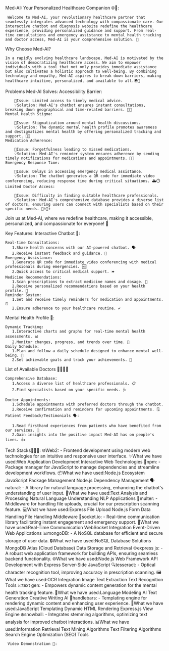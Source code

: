 
Med-AI: Your Personalized Healthcare Companion 🌐💉:
     
     Welcome to Med-AI, your revolutionary healthcare partner that seamlessly integrates advanced technology with compassionate care. Our interactive chatbot and diagnosis website redefine the healthcare experience, providing personalized guidance and support. From real-time consultations and emergency assistance to mental health tracking and doctor access, Med-AI is your comprehensive solution. 🌟


Why Choose Med-AI?

    In a rapidly evolving healthcare landscape, Med-AI is motivated by the vision of democratizing healthcare access. We aim to empower individuals with a tool that not only provides immediate assistance but also cultivates a holistic approach to well-being. By combining technology and empathy, Med-AI aspires to break down barriers, making healthcare intuitive, personalized, and available to all.🌍💙

Problems Med-AI Solves:
    Accessibility Barrier:

        🚩Issue: Limited access to timely medical advice.
        💡Solution: Med-AI's chatbot ensures instant consultations, breaking down geographical and time-related barriers. 🏥⏰
    Mental Health Stigma:

        🚩Issue: Stigmatization around mental health discussions.
        💡Solution: The dynamic mental health profile promotes awareness and destigmatizes mental health by offering personalized tracking and support. 🧠💚
    Medication Adherence:

        🚩Issue: Forgetfulness leading to missed medications.
        💡Solution: Med-AI's reminder system ensures adherence by sending timely notifications for medications and appointments. 💊🔔
    Emergency Response Time:

        🚩Issue: Delays in accessing emergency medical assistance.
        💡Solution: The chatbot generates a QR code for immediate video conferencing, reducing response time during critical situations. 🚑⏱️
    Limited Doctor Access:

        🚩Issue: Difficulty in finding suitable healthcare professionals.
        💡Solution: Med-AI's comprehensive database provides a diverse list of doctors, ensuring users can connect with specialists based on their specific needs. 👩‍⚕️👨‍⚕️

Join us at Med-AI, where we redefine healthcare, making it accessible, personalized, and compassionate for everyone! 🌟


Key Features:
  Interactive Chatbot 🤖:

    Real-time Consultations:
       1.Share health concerns with our AI-powered chatbot. 🗣️
       2.Receive instant feedback and guidance. 🚀
    Emergency Assistance:
       1.Generate QR code for immediate video conferencing with medical professionals during emergencies. 🆘
       2.Quick access to critical medical support. ⏩
    Medicine Recommendations:
       1.Scan prescriptions to extract medicine names and dosage. 📜
       2.Receive personalized recommendations based on your health profile. 💊
    Reminder System:
       1.Set and receive timely reminders for medication and appointments. ⏰
       2.Ensure adherence to your healthcare routine. ✔️
  Mental Health Profile 🧠:

    Dynamic Tracking:
       1.Interactive charts and graphs for real-time mental health assessments. 📊
       2.Monitor changes, progress, and trends over time. 🔄
    Daily Schedule:
       1.Plan and follow a daily schedule designed to enhance mental well-being. 🌅
       2.Set achievable goals and track your achievements. 🎯
  List of Available Doctors 👩‍⚕️👨‍⚕️

    Comprehensive Database:
       1.Access a diverse list of healthcare professionals. 📋
       2.Find specialists based on your specific needs. 🩺

    Doctor Appointments:
       1.Schedule appointments with preferred doctors through the chatbot.
       2.Receive confirmation and reminders for upcoming appointments. 🗓️
    Patient Feedback/Testimonials 🗣️:

       1.Read firsthand experiences from patients who have benefited from our services. 🌟
       2.Gain insights into the positive impact Med-AI has on people's lives. 👍

   Tech Stacks🧑🏻‍💻:
       🌐Web2: - Frontend development using modern web technologies for an intuitive and responsive user interface. ✨What we have used:Web Application Development
                           Interactive Web Technologies
       🚀npm: - Package manager for JavaScript to manage dependencies and streamline development workflows. 
       📦What we have used:Node.js Ecosystem
                           JavaScript Package Management
                           Node.js Dependency Management
       🗣️natural: - A library for natural language processing, enhancing the chatbot's understanding of user input. 
       🤖What we have used:Text Analysis and Processing
                           Natural Language Understanding
                           NLP Applications
       📄multer: - Middleware for handling file uploads, crucial for our prescription scanning feature. 
       💻What we have used:Express File Upload
                           Node.js Form Data Handling
                           File Handling Middleware
       💬socket.io: - Real-time communication library facilitating instant engagement and emergency support. 
       🔄What we have used:Real-Time Communication
                           WebSocket Integration
                           Event-Driven Web Applications
       📊mongoDB: - A NoSQL database for efficient and secure storage of user data. 
       🔒What we have used:NoSQL Database Solutions
                           MongoDB Atlas (Cloud Database)
                           Data Storage and Retrieval
       ⚙️express js: - A robust web application framework for building APIs, ensuring seamless backend functionality. 
       🌐What we have used:Node.js Web Framework
                           API Development with Express
                           Server-Side JavaScript
       🔍tesseract: - Optical character recognition tool, improving accuracy in prescription scanning. 
       🖼️What we have used:OCR Integration
                           Image Text Extraction
                           Text Recognition Tools
       📈text gen: - Empowers dynamic content generation for the mental health tracking feature. 
       🤯What we have used:Language Modeling
                           AI Text Generation
                           Creative Writing AI
       🎨handlebars: - Templating engine for rendering dynamic content and enhancing user experience.
       🔄What we have used:JavaScript Templating
                           Dynamic HTML Rendering
                           Express.js View Engine
       ❄️snowball: - Integrates stemming algorithms, optimizing text analysis for improved chatbot interactions. 
       📊What we have used:Information Retrieval
                           Text Mining Algorithms
                           Text Filtering Algorithms
                           Search Engine Optimization (SEO) Tools
    
     Video Demonstration 🎥: